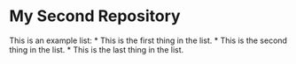 # My Second Repository

This is an example list:
    * This is the first thing in the list.
    * This is the second thing in the list.
    * This is the last thing in the list.